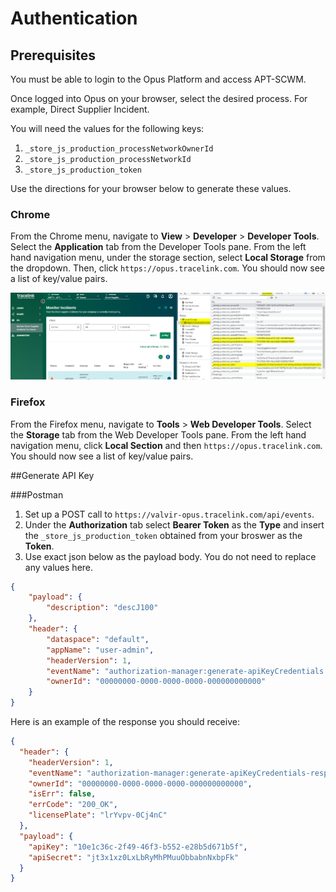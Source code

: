 # Authentication 

## Prerequisites 

You must be able to login to the Opus Platform and access APT-SCWM. 

Once logged into Opus on your browser, select the desired process. For example, Direct Supplier Incident. 

You will need the values for the following keys: 

1. `_store_js_production_processNetworkOwnerId`
2. `_store_js_production_processNetworkId`
3. `_store_js_production_token`

Use the directions for your browser below to generate these values.

### Chrome

From the Chrome menu, navigate to **View** > **Developer** > **Developer Tools**.
Select the **Application** tab from the Developer Tools pane. From the left hand navigation menu, under the storage section, select
**Local Storage** from the dropdown. Then, click `https://opus.tracelink.com`. You should now see a list of key/value pairs. 

![Key Value Pairs](images/chrome_apt.png)

### Firefox

From the Firefox menu, navigate to **Tools** > **Web Developer Tools**.
Select the **Storage** tab from the Web Developer Tools pane. From the left hand navigation menu, click **Local Section** and then
`https://opus.tracelink.com`. You should now see a list of key/value pairs. 

##Generate API Key

###Postman

1. Set up a POST call to `https://valvir-opus.tracelink.com/api/events`.
2. Under the **Authorization** tab select **Bearer Token** as the **Type** and insert the `_store_js_production_token` obtained
from your broswer as the **Token**. 
3. Use exact json below as the payload body. You do not need to replace any values here. 

```json
{
    "payload": {
        "description": "descJ100"
    },
    "header": {
        "dataspace": "default",
        "appName": "user-admin",
        "headerVersion": 1,
        "eventName": "authorization-manager:generate-apiKeyCredentials:v1",
        "ownerId": "00000000-0000-0000-0000-000000000000"
    }
}
```

Here is an example of the response you should receive: 

```json
{
  "header": {
    "headerVersion": 1,
    "eventName": "authorization-manager:generate-apiKeyCredentials-response:v1",
    "ownerId": "00000000-0000-0000-0000-000000000000",
    "isErr": false,
    "errCode": "200_OK",
    "licensePlate": "lrYvpv-0Cj4nC"
  },
  "payload": {
    "apiKey": "10e1c36c-2f49-46f3-b552-e28b5d671b5f",
    "apiSecret": "jt3x1xz0LxLbRyMhPMuuObbabnNxbpFk"
  }
}
```
